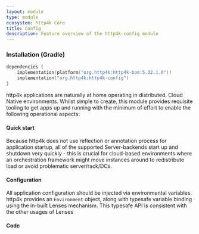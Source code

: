 ```yaml
---
layout: module
type: module
ecosystem: http4k Core
title: Config
description: Feature overview of the http4k-config module
---
```


### Installation (Gradle)

```kotlin
dependencies {
    implementation(platform("org.http4k:http4k-bom:5.32.1.0"))
    implementation("org.http4k:http4k-config")
}
```

http4k applications are naturally at home operating in distributed, Cloud Native environments. Whilst simple to create, this module
provides requisite tooling to get apps up and running with the minimum of effort to enable the following operational aspects:

#### Quick start

Because http4k does not use reflection or annotation process for application startup, all of the supported Server-backends
start up and shutdown very quickly - this is crucial for cloud-based environments where an orchestration framework might move
instances around to redistribute load or avoid problematic server/rack/DCs.

#### Configuration

All application configuration should be injected via environmental variables. http4k provides an `Environment` object, along with
typesafe variable binding using the in-built Lenses mechanism. This typesafe API is consistent with the other usages of Lenses

#### Code [<img class="octocat"/>](https://github.com/http4k/http4k/blob/master/src/docs/guide/reference/config/example.kt)

<script src="https://gist-it.appspot.com/https://github.com/http4k/http4k/blob/master/src/docs/guide/reference/config/example.kt"></script>

